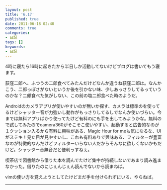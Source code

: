 ```yaml
---
layout: post
title: '6.17'
published: true
date: 2011-06-18 02:40
comments: true
categories:
- 日記
tags: []
keywords:
- 日記
---
```

4時に寝たら16時に起きたから半日しか活動してないけどブログは書いてもう寝ます。

荻窪二郎へ、ふつうの二郎食べてみたんだけどなんか違うね荻窪二郎は。なんかこう、二郎っぽさがないというか後を引かない味、少しあっさりしてるっていうのかな？二郎食べた気がしない、この前の塩二郎食べた時のようだ。

Androidのカメラアプリが使いやすいのが無いか探す、カメラは標準のを使ってるけどシャッター音が力強いし動作がもっさりしてるしでなんか使いづらい。今までは無料アプリばかり使ってたけど有料のにも手を出してみようかな。無料ので試してみたのでcamera360がそこそこ使いやすい、起動すると広告的なのが１クッション入るから有料に興味がある、Magic Hour for meも気になるな、UIがステキ！見た目が見やすいし、これも有料ありで興味ある、フィルターが豊富なのが特徴的なんだけどフィルターいらない人だからそんなに欲しくないかもだけど。シャッター音無音だと便利っすねぇ。

喫茶店で図書館から借りた本を読んでたけど集中が持続しないであまり読み進まなかった。借りたのにじぇんじぇん読んでないから読まねば。

vimの使い方を覚えようとしてたけどまだ手を付けられずにいる、やらねば。

---

